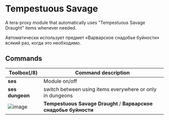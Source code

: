 # Tempestuous Savage
A tera-proxy module that automatically uses "Tempestuous Savage Draught" items whenever needed.

Автоматически использует предмет «Варварское снадобье буйности» всякий раз, когда это необходимо.
 
## Commands
Toolbox(/8) | Command description
--- | ---
**ses** | Module on/off
**ses dungeon** | switch between using items everywhere or only in dungeons
![image](https://teralore.com/items/icon_items/potion11_tex.png) | **Tempestuous Savage Draught** / **Варварское снадобье буйности**
